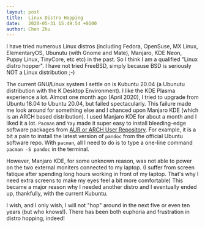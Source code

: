 ```yaml
---
layout: post
title:  Linux Distro Hopping
date:   2020-05-31 15:49:54 +0100
author: Chen Zhu
---
```

I have tried numerous Linux distros (including Fedora, OpenSuse, MX Linux, ElementaryOS, Ubunutu (with Gnome and Mate), Manjaro, KDE Neon, Puppy Linux, TinyCore, etc etc) in the past. So I think I am a qualified "Linux distro hopper". I have not tried FreeBSD, simply because BSD is seriously NOT a Linux distribution ;-)

The current GNU/Linux system I settle on is Kubuntu 20.04 (a Ubunutu distribution with the K Desktop Environment). I like the KDE Plasma experience a lot. Almost one month ago (April 2020), I tried to upgrade from Ubuntu 18.04 to Ubuntu 20.04, but failed spectacularly. This failure made me look around for something else and I chanced upon Manjaro KDE (which is an ARCH based distribution). I used Manjaro KDE for about a month and I liked it a lot. ```Pacman``` and ```Yay``` made it super easy to install bleeding-edge software packages from [AUR or ARCH User Repository](https://aur.archlinux.org/). For example, it is a bit a pain to install the latest version of ```pandoc``` from the official Ubuntu software repo. With ```pacman```, all I need to do is to type a one-line command ```pacman -S pandoc``` in the terminal. 

However, Manjaro KDE, for some unknown reason, was not able to power on the two external moniters connected to my laptop. (I suffer from screen fatique after spending long hours working in front of my laptop. That's why I need extra screens to make my eyes feel a bit more comfortable) This became a major reason why I needed another distro and I eventually ended up, thankfully, with the current Kubuntu. 

I wish, and I only wish, I will not "hop" around in the next five or even ten years (but who knows!). There has been both euphoria and frustration in distro hopping, indeed!


